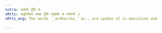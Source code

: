```yaml
---
sutra: अर्धर्चाः पुंसि च
vRtti: अर्द्धार्चादयः शब्दा पुंसि नपुंसके च भाष्यन्ते ॥
vRtti_eng: The words '_ardharcha_' &c., are spoken of in masculine and neuter.

---
```

